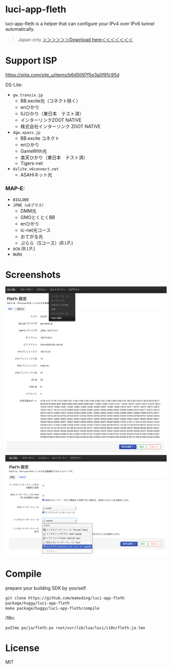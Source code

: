 # luci-app-fleth
luci-app-fleth is a helper that can configure your IPv4 over IPv6 tunnel automatically.
> Japan only
[＞＞＞＞＞＞Download here＜＜＜＜＜＜＜](https://github.com/makeding/luci-app-fleth/releases)
# Support ISP
https://qiita.com/site_u/items/b6d5097f5e3a0f91c95d  

DS-Lite:
- `gw.transix.jp`
    - BB.excite光（コネクト除く）
    - enひかり
    - IIJひかり（東日本　テスト済）
    - インターリンクZOOT NATIVE
    - 株式会社インターリンク ZOOT NATIVE
- `dgw.xpass.jp`
    - BB.excite コネクト
    - enひかり
    - GameWith光
    - 楽天ひかり（東日本　テスト済）
    - Tigers-net
- `dslite.v6connect.net`
    - ASAHIネット光
### MAP-E:
- `BIGLOBE`
- `JPNE（v6プラス）`
    - DMM光
    - GMOとくとくBB
    - enひかり
    - ic-net光コース
    - おてがる光
    - ぷらら（Sコース）(R.I.P.)
- `OCN` (R.I.P.)
- `NURO`

# Screenshots
![information-1](./screenshots/luci-information-2.png)  
![configuration-1](./screenshots/luci-configuration-2.png)
# Compile

prepare your building SDK by yourself.

```
git clone https://github.com/makeding/luci-app-fleth package/huggy/luci-app-fleth
make package/huggy/luci-app-fleth/compile
```

i18n:
```
po2lmo po/ja/fleth.po root/usr/lib/lua/luci/i18n/fleth.ja.lmo
```
# License
MIT